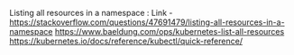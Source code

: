 Listing all resources in a namespace : Link - https://stackoverflow.com/questions/47691479/listing-all-resources-in-a-namespace
https://www.baeldung.com/ops/kubernetes-list-all-resources
https://kubernetes.io/docs/reference/kubectl/quick-reference/

